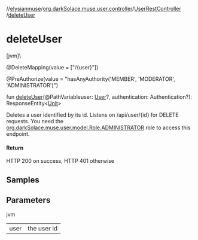 //[elysianmuse](../../../index.md)/[org.darkSolace.muse.user.controller](../index.md)/[UserRestController](index.md)
/[deleteUser](delete-user.md)

# deleteUser

[jvm]\

@DeleteMapping(value = ["/{user}"])

@PreAuthorize(value = "hasAnyAuthority('MEMBER', 'MODERATOR', 'ADMINISTRATOR')")

fun [deleteUser](delete-user.md)(@PathVariableuser: [User](../../org.darkSolace.muse.user.model/-user/index.md)?,
authentication: Authentication?):
ResponseEntity&lt;[Unit](https://kotlinlang.org/api/latest/jvm/stdlib/kotlin/-unit/index.html)&gt;

Deletes a user identified by its id. Listens on /api/user/{id} for DELETE requests. You need
the [org.darkSolace.muse.user.model.Role.ADMINISTRATOR](../../org.darkSolace.muse.user.model/-role/-a-d-m-i-n-i-s-t-r-a-t-o-r/index.md)
role to access this endpoint.

#### Return

HTTP 200 on success, HTTP 401 otherwise

## Samples

## Parameters

jvm

| | |
|---|---|
| user | the user id |
